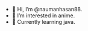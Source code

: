- 👋 Hi, I’m @naumanhasan88.
- 👀 I’m interested in anime.
- 🌱 Currently learning java.

<!---
naumanhasan88/naumanhasan88 is a ✨ special ✨ repository because its `README.md` (this file) appears on your GitHub profile.
You can click the Preview link to take a look at your changes.
--->
